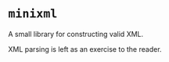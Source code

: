 # `minixml`

A small library for constructing valid XML.

XML parsing is left as an exercise to the reader.

